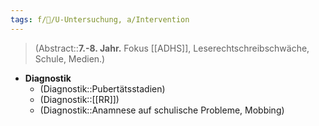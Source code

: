 ```yaml
---
tags: f/🦄/U-Untersuchung, a/Intervention
---
```

> (Abstract::**7.-8. Jahr.** Fokus [[ADHS]], Leserechtschreibschwäche, Schule, Medien.)
- **Diagnostik**
	- (Diagnostik::Pubertätsstadien)
	- (Diagnostik::[[RR]])
	- (Diagnostik::Anamnese auf schulische Probleme, Mobbing)